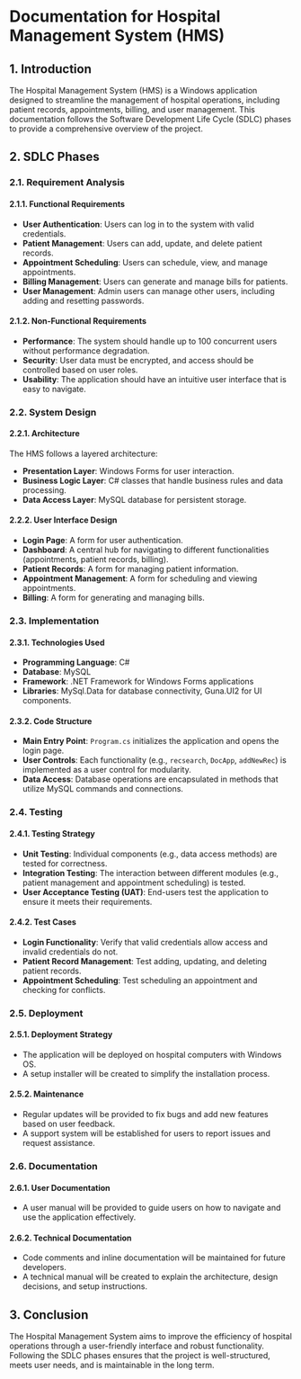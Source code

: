 # Documentation for Hospital Management System (HMS)

## 1. Introduction
The Hospital Management System (HMS) is a Windows application designed to streamline the management of hospital operations, including patient records, appointments, billing, and user management. This documentation follows the Software Development Life Cycle (SDLC) phases to provide a comprehensive overview of the project.

## 2. SDLC Phases

### 2.1. Requirement Analysis
#### 2.1.1. Functional Requirements
- **User Authentication**: Users can log in to the system with valid credentials.
- **Patient Management**: Users can add, update, and delete patient records.
- **Appointment Scheduling**: Users can schedule, view, and manage appointments.
- **Billing Management**: Users can generate and manage bills for patients.
- **User Management**: Admin users can manage other users, including adding and resetting passwords.

#### 2.1.2. Non-Functional Requirements
- **Performance**: The system should handle up to 100 concurrent users without performance degradation.
- **Security**: User data must be encrypted, and access should be controlled based on user roles.
- **Usability**: The application should have an intuitive user interface that is easy to navigate.

### 2.2. System Design
#### 2.2.1. Architecture
The HMS follows a layered architecture:
- **Presentation Layer**: Windows Forms for user interaction.
- **Business Logic Layer**: C# classes that handle business rules and data processing.
- **Data Access Layer**: MySQL database for persistent storage.

#### 2.2.2. User Interface Design
- **Login Page**: A form for user authentication.
- **Dashboard**: A central hub for navigating to different functionalities (appointments, patient records, billing).
- **Patient Records**: A form for managing patient information.
- **Appointment Management**: A form for scheduling and viewing appointments.
- **Billing**: A form for generating and managing bills.

### 2.3. Implementation
#### 2.3.1. Technologies Used
- **Programming Language**: C#
- **Database**: MySQL
- **Framework**: .NET Framework for Windows Forms applications
- **Libraries**: MySql.Data for database connectivity, Guna.UI2 for UI components.

#### 2.3.2. Code Structure
- **Main Entry Point**: `Program.cs` initializes the application and opens the login page.
- **User Controls**: Each functionality (e.g., `recsearch`, `DocApp`, `addNewRec`) is implemented as a user control for modularity.
- **Data Access**: Database operations are encapsulated in methods that utilize MySQL commands and connections.

### 2.4. Testing
#### 2.4.1. Testing Strategy
- **Unit Testing**: Individual components (e.g., data access methods) are tested for correctness.
- **Integration Testing**: The interaction between different modules (e.g., patient management and appointment scheduling) is tested.
- **User Acceptance Testing (UAT)**: End-users test the application to ensure it meets their requirements.

#### 2.4.2. Test Cases
- **Login Functionality**: Verify that valid credentials allow access and invalid credentials do not.
- **Patient Record Management**: Test adding, updating, and deleting patient records.
- **Appointment Scheduling**: Test scheduling an appointment and checking for conflicts.

### 2.5. Deployment
#### 2.5.1. Deployment Strategy
- The application will be deployed on hospital computers with Windows OS.
- A setup installer will be created to simplify the installation process.

#### 2.5.2. Maintenance
- Regular updates will be provided to fix bugs and add new features based on user feedback.
- A support system will be established for users to report issues and request assistance.

### 2.6. Documentation
#### 2.6.1. User Documentation
- A user manual will be provided to guide users on how to navigate and use the application effectively.

#### 2.6.2. Technical Documentation
- Code comments and inline documentation will be maintained for future developers.
- A technical manual will be created to explain the architecture, design decisions, and setup instructions.

## 3. Conclusion
The Hospital Management System aims to improve the efficiency of hospital operations through a user-friendly interface and robust functionality. Following the SDLC phases ensures that the project is well-structured, meets user needs, and is maintainable in the long term.